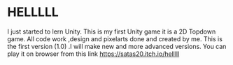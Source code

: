 # HELLLLL
I just started to lern Unity.
This is my first Unity game  it  is a 2D Topdown game.
All code work ,design and  pixelarts done  and created by me.
This is the first version (1.0) .I will make new and more advanced versions.
You can play it on browser from this link https://satas20.itch.io/helllll
